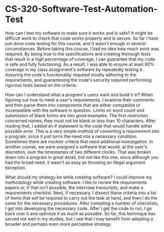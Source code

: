 # CS-320-Software-Test-Automation-Test


How can I test my software to make sure it works and is safe? It might be difficult work to check that code works properly and is secure. So far I have just done code testing for this course, and it wasn't enough in several circumstances. Before taking this course, I had no idea how much work was required. By being true to the specifications and creating thorough tests that result in a high percentage of coverage, I can guarantee that my code is safe and fully functioning. As a result, I was able to ensure at least 90% coverage in my class assignment's software by repeatedly testing it. Assuring the code's functionality required mostly adhering to the requirements, and guaranteeing the code's security required performing rigorous tests based on the criteria.

 How can I understand what a program's users want and build it in? When figuring out how to meet a user's requirements, I examine their comments and then parse them into components that are either compatible or incompatible with the software in question. Limits on word count and submission of blank forms are two good examples. The first restriction concerned names; they must not be blank or less than 10 characters. After reading that, I added an if statement to the code that would handle either possible error. This is a very simple method of converting a requirement into a program, since it just turns the need into a necessary condition. Sometimes there are murkier criteria that need additional investigation. In another course, we were assigned a software that would, at the user's discretion, sum the timestamps of two different clocks. That was broken down into a program in great detail, but not like this one, since although you had the broad need, it wasn't as easy as throwing an illegal argument exception.
 
 What should my strategy be while creating software? I could improve my methodology while creating software. I like to review the requirements papers or, if that isn't possible, the interview transcripts, and make a requirements checklist. Next, if necessary, I dissect these criteria into a list of items that will be required to carry out the task at hand, and then I do the same for the necessary procedures. After compiling a number of checklists, I get into developing the necessary code. After I get the code to run, I go back over it and optimize it as much as possible. So far, this technique has served me well in my studies, but I see that I may benefit from adopting a broader and perhaps even more perceptive strategy.
